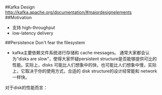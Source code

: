#Kafka Design
<http://kafka.apache.org/documentation/#majordesignelements>
##Motivation
* 支持 high-throughput
* low-latency delivery

##Persistence
Don't fear the filesystem
* kafka主要依赖文件系统进行存储和 cache messages。
通常大家都会认为“disks are slow”，使得大家怀疑persistent structure是否能够提供可比的性能。实际上，disks 可能比人们想象中的快，也可能比人们想象中慢，实际上，它取决于你的使用方式，合适的 disk structure的设计经常能和 network 一样快。

对于disk的性能而言：
